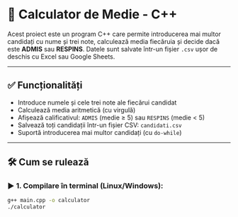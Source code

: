 # 🧮 Calculator de Medie - C++

Acest proiect este un program C++ care permite introducerea mai multor candidați cu nume și trei note, calculează media fiecăruia și decide dacă este **ADMIS** sau **RESPINS**. Datele sunt salvate într-un fișier `.csv` ușor de deschis cu Excel sau Google Sheets.

---

## ✅ Funcționalități

- Introduce numele și cele trei note ale fiecărui candidat
- Calculează media aritmetică (cu virgulă)
- Afișează calificativul: `ADMIS` (medie ≥ 5) sau `RESPINS` (medie < 5)
- Salvează toți candidații într-un fișier CSV: `candidati.csv`
- Suportă introducerea mai multor candidați (cu `do-while`)

---

## 🛠️ Cum se rulează

### ▶️ 1. Compilare în terminal (Linux/Windows):

```bash
g++ main.cpp -o calculator
./calculator
